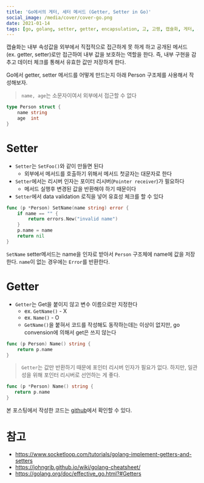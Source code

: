```yaml
---
title: 'Go에서의 게터, 세터 메서드 (Getter, Setter in Go)'
social_image: /media/cover/cover-go.png
date: 2021-01-14
tags: [go, golang, setter, getter, encapsulation, 고, 고랭, 캡슐화, 게터, 세터]
---
```


캡슐화는 내부 속성값을 외부에서 직접적으로 접근하게 못 하게 하고 공개된 메서드 (ex. getter, setter)로만 접근하여 내부 값을 보호하는 역할을 한다. 즉, 내부 구현을 감추고 데이터 체크를 통해서 유효한 값만 저장하게 한다. 

Go에서 getter, setter 메서드를 어떻게 만드는지 아래 Person 구조체를 사용해서 작성해보자. 

> `name, age`는 소문자이여서 외부에서 접근할 수 없다

```go
type Person struct {
	name string
	age  int
}
```

# Setter

- `Setter`는 `SetFoo()`와 같이 만들면 된다
  - 외부에서 메서드를 호출하기 위해서 메서드 첫글자는 대문자로 한다
- `Setter`에서는 리시버 인자는 포이터 리시버(`Pointer receiver`)가 필요하다
  - 메서드 실행후 변경된 값을 반환해야 하기 때문이다
- `Setter`에서 data validation 로직을 넣어 유효성 체크를 할 수 있다

```go
func (p *Person) SetName(name string) error {
	if name == "" {
		return errors.New("invalid name")
	}
	p.name = name
	return nil
}
```

`SetName` setter메서드는 name을 인자로 받아서 `Person` 구조체에 name에 값을 저장한다. `name`이 없는 경우에는 `Error`를 반환한다. 

# Getter

- `Getter`는 Get을 붙이지 않고 변수 이름으로만 지정한다
  - ex. `GetName()` - X
  - ex. `Name()` - O
  - `GetName()`을 붙혀서 코드를 작성해도 동작하는데는 이상이 없지만, go convension에 의해서 get은 쓰지 않는다

```go
func (p Person) Name() string {
	return p.name
}
```



> `Getter`는 값만 반환하기 때문에 포인터 리시버 인자가 필요가 없다. 하지만, 일관성을 위해 포인터 리시버로 선언하는 게 좋다.

```go
func (p *Person) Name() string {
   return p.name
}
```



본 포스팅에서 작성한 코드는 [github](https://github.com/kenshin579/tutorials-go/tree/master/go-getter-setter)에서 확인할 수 있다.

# 참고

- https://www.socketloop.com/tutorials/golang-implement-getters-and-setters
- https://johngrib.github.io/wiki/golang-cheatsheet/
- https://golang.org/doc/effective_go.html?#Getters

